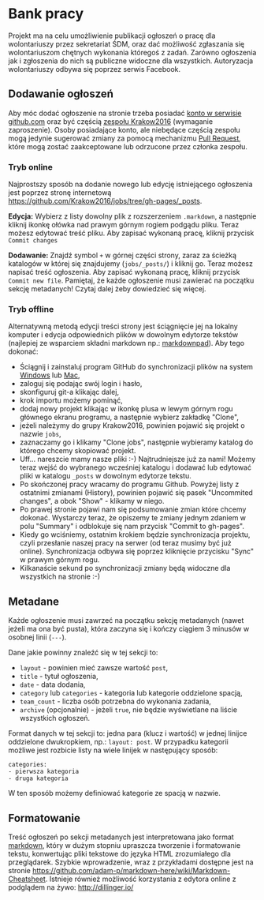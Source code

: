 Bank pracy
==========

Projekt ma na celu umożliwienie publikacji ogłoszeń o pracę dla wolontariuszy
przez sekretariat ŚDM, oraz dać możliwość zgłaszania się wolontariuszom chętnych
wykonania któregoś z zadań. Zarówno ogłoszenia jak i zgłoszenia do nich są
publiczne widoczne dla wszystkich. Autoryzacja wolontariuszy odbywa się poprzez
serwis Facebook.

Dodawanie ogłoszeń
------------------

Aby móc dodać ogłoszenie na stronie trzeba posiadać [konto w serwisie
github.com](<https://github.com/join>) oraz być częścią [zespołu
Krakow2016](<https://github.com/orgs/Krakow2016/people>) (wymaganie
zaproszenie). Osoby posiadające konto, ale niebędące częścią zespołu mogą
jedynie sugerować zmiany za pomocą mechanizmu [Pull
Request](<https://help.github.com/articles/using-pull-requests>), które mogą
zostać zaakceptowane lub odrzucone przez członka zespołu.

### Tryb online

Najprostszy sposób na dodanie nowego lub edycję istniejącego ogłoszenia jest
poprzez stronę internetową <https://github.com/Krakow2016/jobs/tree/gh-pages/_posts>.

**Edycja:** Wybierz z listy dowolny plik z rozszerzeniem `.markdown`, a
następnie kliknij ikonkę ołówka nad prawym górnym rogiem podgądu pliku. Teraz
możesz edytować treść pliku. Aby zapisać wykonaną pracę, kliknij przycisk
`Commit changes`

**Dodawanie:** Znajdź symbol `+` w górnej części strony, zaraz za ścieżką
katalogów w której się znajdujemy (`jobs/_posts/`) i kliknij go. Teraz możesz
napisać treść ogłoszenia. Aby zapisać wykonaną pracę, kliknij przycisk `Commit
new file`. Pamiętaj, że każde ogłoszenie musi zawierać na początku sekcję
metadanych! Czytaj dalej żeby dowiedzieć się więcej.

### Tryb offline

Alternatywną metodą edycji treści strony jest ściągnięcie jej na lokalny komputer i edycja odpowiednich plików w dowolnym edytorze tekstów (najlepiej ze wsparciem składni markdown np.: [markdownpad](http://markdownpad.com/)). Aby tego dokonać:

* Ściągnij i zainstaluj program GitHub do synchronizacji plików na system [Windows](https://windows.github.com/) lub [Mac](https://mac.github.com/),
* zaloguj się podając swój login i hasło,
* skonfiguruj git-a klikając dalej,
* krok importu możemy pominąć,
* dodaj nowy projekt klikając w ikonkę plusa w lewym górnym rogu głównego ekranu programu, a następnie wybierz zakładkę "Clone",
* jeżeli należymy do grupy Krakow2016, powinien pojawić się projekt o nazwie `jobs`,
* zaznaczamy go i klikamy "Clone jobs", następnie wybieramy katalog do którego chcemy skopiować projekt.
* Uff... nareszcie mamy nasze pliki :-) Najtrudniejsze już za nami! Możemy teraz wejść do wybranego wcześniej katalogu i dodawać lub edytować pliki w katalogu `_posts` w dowolnym edytorze tekstu.
* Po skończonej pracy wracamy do programu Github. Powyżej listy z ostatnimi zmianami (History), powinien pojawić się pasek "Uncommited changes", a obok "Show" - klikamy w niego.
* Po prawej stronie pojawi nam się podsumowanie zmian które chcemy dokonać. Wystarczy teraz, że opiszemy te zmiany jednym zdaniem w polu "Summary" i odblokuje się nam przycisk "Commit to gh-pages".
* Kiedy go wciśniemy, ostatnim krokiem będzie synchronizacja projektu, czyli przesłanie naszej pracy na serwer (od teraz musimy być już online). Synchronizacja odbywa się poprzez kliknięcie przycisku "Sync" w prawym górnym rogu.
* Kilkanaście sekund po synchronizacji zmiany będą widoczne dla wszystkich na stronie :-)

Metadane
--------

Każde ogłoszenie musi zawrzeć na początku sekcję metadanych (nawet jeżeli ma ona
być pusta), która zaczyna się i kończy ciągiem 3 minusów w osobnej linii
(`---`).

Dane jakie powinny znaleźć się w tej sekcji to:
* `layout` - powinien mieć zawsze wartość `post`,
* `title` - tytuł ogłoszenia,
* `date` - data dodania,
* `category` lub `categories` - kategoria lub kategorie oddzielone spacją,
* `team_count` - liczba osób potrzebna do wykonania zadania,
* `archive` (opcjonalnie) - jeżeli `true`, nie będzie wyświetlane na liście wszystkich ogłoszeń.

Format danych w tej sekcji to: jedna para (klucz i wartość) w jednej linijce
oddzielone dwukropkiem, np.: `layout: post`. W przypadku kategorii możliwe jest
rozbicie listy na wiele linijek w następujący sposób:

```
categories:
- pierwsza kategoria
- druga kategoria
```

W ten sposób możemy definiować kategorie ze spacją w nazwie.

Formatowanie
------------

Treść ogłoszeń po sekcji metadanych jest interpretowana jako format
[markdown](<http://daringfireball.net/projects/markdown/>), który w dużym
stopniu upraszcza tworzenie i formatowanie tekstu, konwertując pliki tekstowe do
języka HTML zrozumiałego dla przeglądarek. Szybkie wprowadzenie, wraz z
przykładami dostępne jest na stronie
https://github.com/adam-p/markdown-here/wiki/Markdown-Cheatsheet. Istnieje
również możliwość korzystania z edytora online z podglądem na żywo:
http://dillinger.io/
